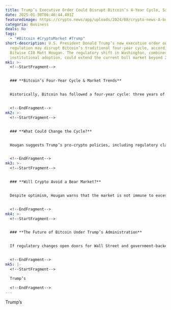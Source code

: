 ```yaml
---
title: Trump’s Executive Order Could Disrupt Bitcoin’s 4-Year Cycle, Says Bitwise CIO
date: 2025-01-30T06:46:44.491Z
featuredimage: https://crypto.news/app/uploads/2024/08/crypto-news-A-bull-a-bear-fight-option03-1380x820.webp
categoria: Business
deals: No
tags:
  - "#Bitcoin #CryptoMarket #Trump"
short-description: U.S. President Donald Trump’s new executive order on crypto
  regulation may disrupt Bitcoin’s traditional four-year cycle, according to
  Bitwise CIO Matt Hougan. The regulatory shift in Washington, combined with
  institutional adoption, could extend the current bull market beyond 2026.
mk1: >-
  <!--StartFragment-->


  ### **Bitcoin’s Four-Year Cycle & Market Trends**


  Historically, Bitcoin has followed a four-year cycle: three years of upward momentum followed by a sharp pullback. This pattern was evident in 2014, 2018, and 2022, with major crashes linked to Mt. Gox, ICO crackdowns, and the Terra ecosystem collapse.


  <!--EndFragment-->
mk2: >-
  <!--StartFragment-->


  ### **What Could Change the Cycle?**


  Hougan suggests Trump’s pro-crypto policies, including regulatory clarity for crypto custody by banks and potential national digital asset reserves, could drive **trillions** into the market. Institutional adoption through ETFs and corporate Bitcoin holdings may also fuel sustained growth.


  <!--EndFragment-->
mk3: >-
  <!--StartFragment-->


  ### **Will Crypto Avoid a Bear Market?**


  Despite optimism, Hougan warns that the market is not immune to excessive leverage and speculation. While Trump’s executive order could reshape the landscape, another sharp correction in 2026 remains possible if unchecked exuberance leads to market imbalances.


  <!--EndFragment-->
mk4: >-
  <!--StartFragment-->


  ### **The Future of Bitcoin Under Trump’s Administration**


  If regulatory changes open doors for Wall Street and government-backed digital asset strategies, Bitcoin’s trajectory could defy past cycles. However, investors should remain cautious, as new policies take time to materialize and could introduce unforeseen risks.


  <!--EndFragment-->
mk5: |-
  <!--StartFragment-->

  Trump’s

  <!--EndFragment-->
---
```

<!--StartFragment-->

Trump’s

<!--EndFragment-->